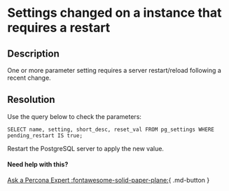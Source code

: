 # Settings changed on a instance that requires a restart

## Description

One or more parameter setting requires a server restart/reload following a recent change.

## Resolution

Use the query below to check the parameters:
```
SELECT name, setting, short_desc, reset_val FROM pg_settings WHERE pending_restart IS true;
```

Restart the PostgreSQL server to apply the new value.

#### Need help with this?

[Ask a Percona Expert :fontawesome-solid-paper-plane:](https://www.percona.com/about-percona/contact){ .md-button }